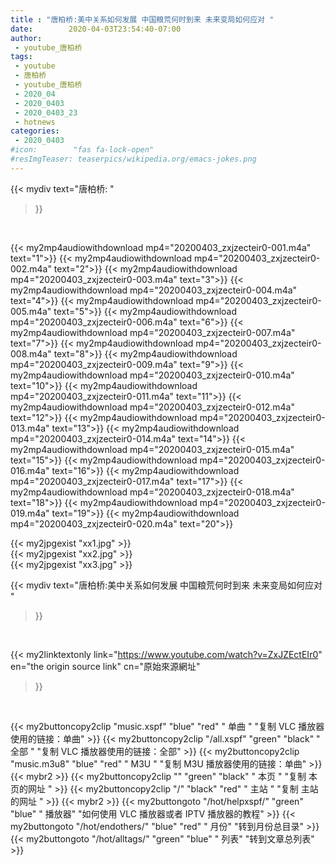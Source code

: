 ```yaml
---
title : "唐柏桥:美中关系如何发展 中国粮荒何时到来 未来变局如何应对 "
date:        2020-04-03T23:54:40-07:00
author:
 - youtube_唐柏桥
tags:
 - youtube
 - 唐柏桥
 - youtube_唐柏桥
 - 2020_04
 - 2020_0403
 - 2020_0403_23
 - hotnews
categories:
 - 2020_0403
#icon:        "fas fa-lock-open"
#resImgTeaser: teaserpics/wikipedia.org/emacs-jokes.png
---
```







{{< mydiv text="唐柏桥: "
>}}
<br>


{{< my2mp4audiowithdownload mp4="20200403_zxjzecteir0-001.m4a" text="1">}}
{{< my2mp4audiowithdownload mp4="20200403_zxjzecteir0-002.m4a" text="2">}}
{{< my2mp4audiowithdownload mp4="20200403_zxjzecteir0-003.m4a" text="3">}}
{{< my2mp4audiowithdownload mp4="20200403_zxjzecteir0-004.m4a" text="4">}}
{{< my2mp4audiowithdownload mp4="20200403_zxjzecteir0-005.m4a" text="5">}}
{{< my2mp4audiowithdownload mp4="20200403_zxjzecteir0-006.m4a" text="6">}}
{{< my2mp4audiowithdownload mp4="20200403_zxjzecteir0-007.m4a" text="7">}}
{{< my2mp4audiowithdownload mp4="20200403_zxjzecteir0-008.m4a" text="8">}}
{{< my2mp4audiowithdownload mp4="20200403_zxjzecteir0-009.m4a" text="9">}}
{{< my2mp4audiowithdownload mp4="20200403_zxjzecteir0-010.m4a" text="10">}}
{{< my2mp4audiowithdownload mp4="20200403_zxjzecteir0-011.m4a" text="11">}}
{{< my2mp4audiowithdownload mp4="20200403_zxjzecteir0-012.m4a" text="12">}}
{{< my2mp4audiowithdownload mp4="20200403_zxjzecteir0-013.m4a" text="13">}}
{{< my2mp4audiowithdownload mp4="20200403_zxjzecteir0-014.m4a" text="14">}}
{{< my2mp4audiowithdownload mp4="20200403_zxjzecteir0-015.m4a" text="15">}}
{{< my2mp4audiowithdownload mp4="20200403_zxjzecteir0-016.m4a" text="16">}}
{{< my2mp4audiowithdownload mp4="20200403_zxjzecteir0-017.m4a" text="17">}}
{{< my2mp4audiowithdownload mp4="20200403_zxjzecteir0-018.m4a" text="18">}}
{{< my2mp4audiowithdownload mp4="20200403_zxjzecteir0-019.m4a" text="19">}}
{{< my2mp4audiowithdownload mp4="20200403_zxjzecteir0-020.m4a" text="20">}}


{{< my2jpgexist "xx1.jpg" >}}<br>
{{< my2jpgexist "xx2.jpg" >}}<br>
{{< my2jpgexist "xx3.jpg" >}}<br>



{{< mydiv text="唐柏桥:美中关系如何发展 中国粮荒何时到来 未来变局如何应对 "
>}}
<br>

{{< my2linktextonly link="https://www.youtube.com/watch?v=ZxJZEctEIr0"
en="the origin source link" cn="原始來源網址"
>}}


<br>


{{< my2buttoncopy2clip "music.xspf"        "blue"   "red"    " 单曲 "  "复制 VLC 播放器使用的链接：单曲" >}} {{< my2buttoncopy2clip "/all.xspf"         "green"  "black"  " 全部 "  "复制 VLC 播放器使用的链接：全部" >}} {{< my2buttoncopy2clip "music.m3u8"        "blue"   "red"    " M3U  "    "复制 M3U 播放器使用的链接：单曲" >}} {{< mybr2 >}} {{< my2buttoncopy2clip ""                  "green"  "black"  " 本页 "    "复制 本页的网址 " >}} {{< my2buttoncopy2clip "/"                 "black"  "red"    " 主站 "    "复制 主站的网址 " >}} {{< mybr2 >}} {{< my2buttongoto      "/hot/helpxspf/"    "green"  "blue"   " 播放器" "如何使用 VLC 播放器或者 IPTV 播放器的教程" >}} {{< my2buttongoto      "/hot/endothers/"   "blue"   "red"    " 月份"   "转到月份总目录" >}} {{< my2buttongoto      "/hot/alltags/"     "green"  "blue"   " 列表"   "转到文章总列表" >}} 
